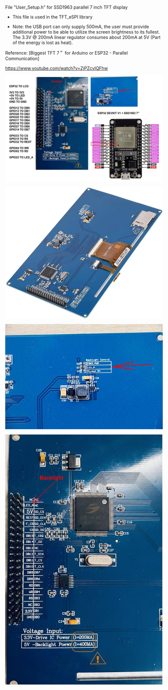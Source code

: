 File "User_Setup.h" for SSD1963 parallel 7 inch TFT display

- This file is used in the TFT_eSPI library

- Note: the USB port can only supply 500mA, the user must provide additional power to be able to utilize the screen brightness to its fullest. The 3.3V @ 200mA linear regulator consumes about 200mA at 5V (Part of the energy is lost as heat).

Reference:
[Biggest TFT 7＂ for Arduino or ESP32 - Parallel Communication]

https://www.youtube.com/watch?v=ZjPZcyIQFhw

![img](https://raw.githubusercontent.com/rtek1000/TFT_DDIG/main/Config/ESP32%2BLCD-pinout1.jpg)

![img](https://raw.githubusercontent.com/rtek1000/TFT_DDIG/main/Config/SSD1963.jpg)

![img](https://raw.githubusercontent.com/rtek1000/TFT_DDIG/main/Config/SSD1963_2.jpg)

![img](https://raw.githubusercontent.com/rtek1000/TFT_DDIG/main/Config/SSD1963_1.jpg)

